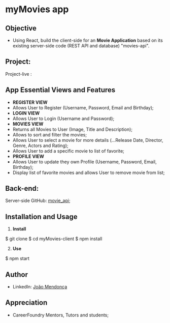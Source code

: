 # myMovies app

## Objective

- Using React, build the client-side for an **Movie Application** based on its existing
  server-side code (REST API and database) "movies-api".

## Project:

Project-live :

## App Essential Views and Features

- **REGISTER VIEW**
- Allows User to Register (Username, Password, Email and Birthday);
- **LOGIN VIEW**
- Allows User to Login (Username and Password);
- **MOVIES VIEW**
- Returns all Movies to User (Image, Title and Description);
- Allows to sort and filter the movies;
- Allows User to select a movie for more details (...Release Date, Director, Genre, Actors and Rating);
- Allows User to add a specific movie to list of favorite;
- **PROFILE VIEW**
- Allows User to update they own Profile (Username, Password, Email, Birthday);
- Display list of favorite movies and allows User to remove movie from list;

## Back-end:

Server-side GitHub: [movie_api](https://github.com/JonsMendi/movie_api);

## Installation and Usage

1. **Install**

$ git clone
$ cd myMovies-client
$ npm install

2. **Use**

$ npm start

## Author

- LinkedIn: [João Mendonça](https://linkedin.com/in/joão-borges-mendonça-0288a26b)

## Appreciation

- CareerFoundry Mentors, Tutors and students;
